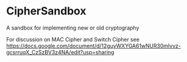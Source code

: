 # CipherSandbox
A sandbox for implementing new or old cryptography

For discussion on MAC Cipher and Switch Cipher see
https://docs.google.com/document/d/12guyWXYGA61wNUR30mIvvz-gcsrruqX_CzSzBV3z4NA/edit?usp=sharing
